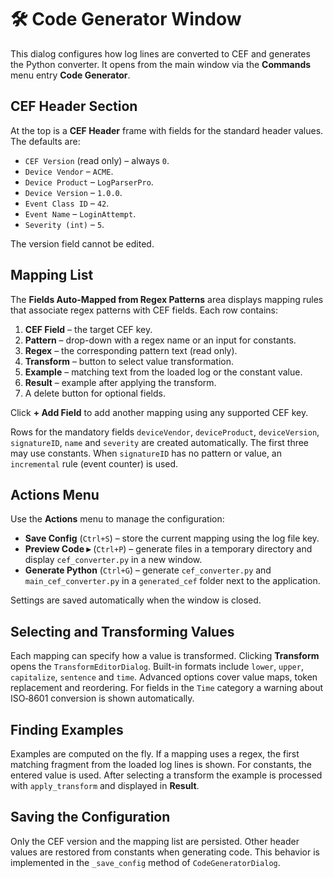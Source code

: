 # 🛠️ Code Generator Window

This dialog configures how log lines are converted to CEF and generates the Python converter. It opens from the main window via the **Commands** menu entry **Code Generator**.

## CEF Header Section

At the top is a **CEF Header** frame with fields for the standard header values. The defaults are:

- `CEF Version` (read only) – always `0`.
- `Device Vendor` – `ACME`.
- `Device Product` – `LogParserPro`.
- `Device Version` – `1.0.0`.
- `Event Class ID` – `42`.
- `Event Name` – `LoginAttempt`.
- `Severity (int)` – `5`.

The version field cannot be edited.

## Mapping List

The **Fields Auto-Mapped from Regex Patterns** area displays mapping rules that associate regex patterns with CEF fields. Each row contains:

1. **CEF Field** – the target CEF key.
2. **Pattern** – drop-down with a regex name or an input for constants.
3. **Regex** – the corresponding pattern text (read only).
4. **Transform** – button to select value transformation.
5. **Example** – matching text from the loaded log or the constant value.
6. **Result** – example after applying the transform.
7. A delete button for optional fields.

Click **+ Add Field** to add another mapping using any supported CEF key.

Rows for the mandatory fields `deviceVendor`, `deviceProduct`, `deviceVersion`, `signatureID`, `name` and `severity` are created automatically. The first three may use constants. When `signatureID` has no pattern or value, an `incremental` rule (event counter) is used.

## Actions Menu

Use the **Actions** menu to manage the configuration:

- **Save Config** (`Ctrl+S`) – store the current mapping using the log file key.
- **Preview Code ▸** (`Ctrl+P`) – generate files in a temporary directory and display `cef_converter.py` in a new window.
- **Generate Python** (`Ctrl+G`) – generate `cef_converter.py` and `main_cef_converter.py` in a `generated_cef` folder next to the application.

Settings are saved automatically when the window is closed.

## Selecting and Transforming Values

Each mapping can specify how a value is transformed. Clicking **Transform** opens the `TransformEditorDialog`. Built-in formats include `lower`, `upper`, `capitalize`, `sentence` and `time`. Advanced options cover value maps, token replacement and reordering. For fields in the `Time` category a warning about ISO‑8601 conversion is shown automatically.

## Finding Examples

Examples are computed on the fly. If a mapping uses a regex, the first matching fragment from the loaded log lines is shown. For constants, the entered value is used. After selecting a transform the example is processed with `apply_transform` and displayed in **Result**.

## Saving the Configuration

Only the CEF version and the mapping list are persisted. Other header values are restored from constants when generating code. This behavior is implemented in the `_save_config` method of `CodeGeneratorDialog`.


